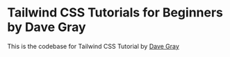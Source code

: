 # Tailwind CSS Tutorials for Beginners by Dave Gray

This is the codebase for Tailwind CSS Tutorial by [Dave Gray](https://www.youtube.com/watch?v=pYaamz6AyvU&list=PL0Zuz27SZ-6M8znNpim8dRiICRrP5HPft&index=2)

